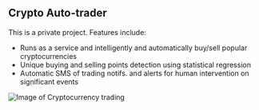 ## Crypto Auto-trader

This is a private project. Features include: 

- Runs as a service and intelligently and automatically buy/sell popular cryptocurrencies
- Unique buying and selling points detection using statistical regression
- Automatic SMS of trading notifs. and alerts for human intervention on significant events

![Image of Cryptocurrency trading](https://raw.githubusercontent.com/tsaqib/ml-playground/master/crypto-trader/crypto.png)


